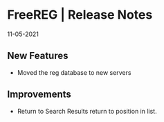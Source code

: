 __FreeREG | Release Notes__
  =======================
  11-05-2021

  __New Features__
  ----------------

  * Moved the reg database to new servers


  __Improvements__
  ----------------

  * Return to Search Results return to position in list.






